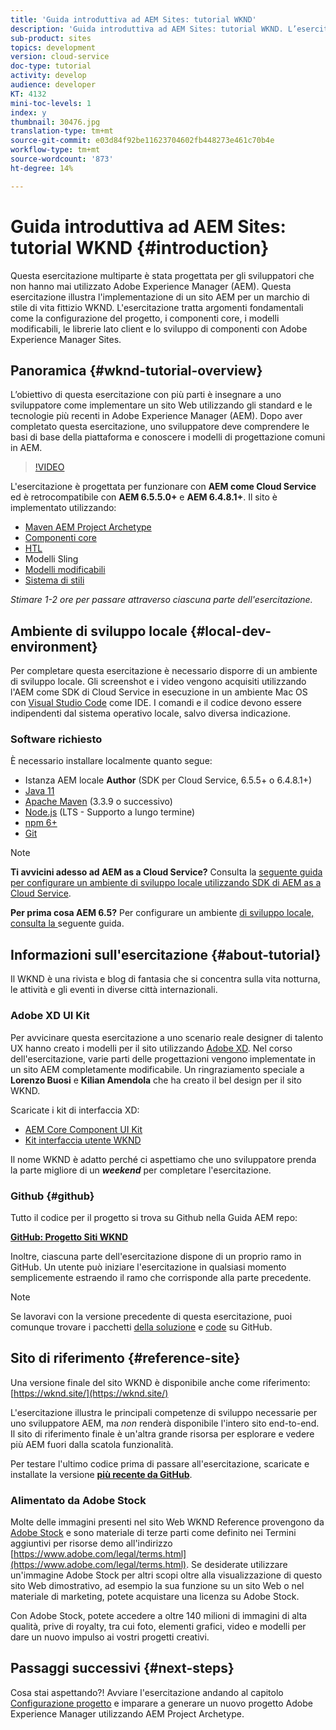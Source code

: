 ```yaml
---
title: 'Guida introduttiva ad AEM Sites: tutorial WKND'
description: 'Guida introduttiva ad AEM Sites: tutorial WKND. L’esercitazione WKND è un’esercitazione con più parti progettata per gli sviluppatori che hanno familiarità con Adobe Experience Manager. L''esercitazione illustra l''implementazione di un sito AEM per un marchio di stile di vita fittizio, il WKND. L''esercitazione tratta argomenti fondamentali come la configurazione del progetto, gli archetipi del cielo, i componenti core, i modelli modificabili, le librerie client e lo sviluppo di componenti.'
sub-product: sites
topics: development
version: cloud-service
doc-type: tutorial
activity: develop
audience: developer
KT: 4132
mini-toc-levels: 1
index: y
thumbnail: 30476.jpg
translation-type: tm+mt
source-git-commit: e03d84f92be11623704602fb448273e461c70b4e
workflow-type: tm+mt
source-wordcount: '873'
ht-degree: 14%

---
```



# Guida introduttiva ad AEM Sites: tutorial WKND {#introduction}

Questa esercitazione multiparte è stata progettata per gli sviluppatori che non hanno mai utilizzato Adobe Experience Manager (AEM). Questa esercitazione illustra l&#39;implementazione di un sito AEM per un marchio di stile di vita fittizio WKND. L&#39;esercitazione tratta argomenti fondamentali come la configurazione del progetto, i componenti core, i modelli modificabili, le librerie lato client e lo sviluppo di componenti con  Adobe Experience Manager Sites.

## Panoramica {#wknd-tutorial-overview}

L’obiettivo di questa esercitazione con più parti è insegnare a uno sviluppatore come implementare un sito Web utilizzando gli standard e le tecnologie più recenti in Adobe Experience Manager (AEM). Dopo aver completato questa esercitazione, uno sviluppatore deve comprendere le basi di base della piattaforma e conoscere i modelli di progettazione comuni in AEM.

>[!VIDEO](https://video.tv.adobe.com/v/30476?quality=12&learn=on)

L&#39;esercitazione è progettata per funzionare con **AEM come Cloud Service** ed è retrocompatibile con **AEM 6.5.5.0+** e **AEM 6.4.8.1+**. Il sito è implementato utilizzando:

* [Maven AEM Project Archetype](https://docs.adobe.com/content/help/it-IT/experience-manager-core-components/using/developing/archetype/overview.html)
* [Componenti core](https://docs.adobe.com/content/help/it-IT/experience-manager-core-components/using/introduction.html)
* [HTL](https://docs.adobe.com/content/help/en/experience-manager-htl/using/getting-started/getting-started.html)
* Modelli Sling
* [Modelli modificabili](https://docs.adobe.com/content/help/en/experience-manager-learn/sites/page-authoring/template-editor-feature-video-use.html)
* [Sistema di stili](https://docs.adobe.com/content/help/en/experience-manager-learn/sites/page-authoring/style-system-feature-video-use.html)

*Stimare 1-2 ore per passare attraverso ciascuna parte dell&#39;esercitazione.*

## Ambiente di sviluppo locale {#local-dev-environment}

Per completare questa esercitazione è necessario disporre di un ambiente di sviluppo locale. Gli screenshot e i video vengono acquisiti utilizzando l&#39;AEM come SDK di Cloud Service in esecuzione in un ambiente Mac OS con [Visual Studio Code](https://code.visualstudio.com/) come IDE. I comandi e il codice devono essere indipendenti dal sistema operativo locale, salvo diversa indicazione.

### Software richiesto

È necessario installare localmente quanto segue:

* Istanza AEM locale **Author** (SDK per Cloud Service, 6.5.5+ o 6.4.8.1+)
* [Java 11](https://downloads.experiencecloud.adobe.com/content/software-distribution/en/general.html)
* [Apache Maven](https://maven.apache.org/) (3.3.9 o successivo)
* [Node.js](https://nodejs.org/it/) (LTS - Supporto a lungo termine)
* [npm 6+](https://www.npmjs.com/)
* [Git](https://git-scm.com/)

>[!NOTE]
>
> **Ti avvicini adesso ad AEM as a Cloud Service?** Consulta la [seguente guida per configurare un ambiente di sviluppo locale utilizzando SDK di AEM as a Cloud Service](https://docs.adobe.com/content/help/en/experience-manager-learn/cloud-service/local-development-environment-set-up/overview.html).
>
> **Per prima cosa AEM 6.5?** Per configurare un ambiente [ di sviluppo locale, consulta la ](https://docs.adobe.com/content/help/en/experience-manager-learn/foundation/development/set-up-a-local-aem-development-environment.html)seguente guida.

## Informazioni sull&#39;esercitazione {#about-tutorial}

Il WKND è una rivista e blog di fantasia che si concentra sulla vita notturna, le attività e gli eventi in diverse città internazionali.

###  Adobe XD UI Kit

Per avvicinare questa esercitazione a uno scenario reale  designer di talento  UX hanno creato i modelli per il sito utilizzando [ Adobe XD](https://www.adobe.com/products/xd.html). Nel corso dell&#39;esercitazione, varie parti delle progettazioni vengono implementate in un sito AEM completamente modificabile. Un ringraziamento speciale a **Lorenzo Buosi** e **Kilian Amendola** che ha creato il bel design per il sito WKND.

Scaricate i kit di interfaccia XD:

* [AEM Core Component UI Kit](assets/overview/AEM-CoreComponents-UI-Kit.xd)
* [Kit interfaccia utente WKND](https://github.com/adobe/aem-guides-wknd/releases/download/aem-guides-wknd-0.0.2/AEM_UI-kit-WKND.xd)

Il nome WKND è adatto perché ci aspettiamo che uno sviluppatore prenda la parte migliore di un ***weekend*** per completare l&#39;esercitazione.

### Github {#github}

Tutto il codice per il progetto si trova su Github nella Guida AEM repo:

**[GitHub: Progetto Siti WKND](https://github.com/adobe/aem-guides-wknd)**

Inoltre, ciascuna parte dell&#39;esercitazione dispone di un proprio ramo in GitHub. Un utente può iniziare l&#39;esercitazione in qualsiasi momento semplicemente estraendo il ramo che corrisponde alla parte precedente.

>[!NOTE]
>
> Se lavoravi con la versione precedente di questa esercitazione, puoi comunque trovare i pacchetti [della soluzione](https://github.com/adobe/aem-guides-wknd/releases/tag/archetype-18.1) e [code](https://github.com/adobe/aem-guides-wknd/tree/archetype-18.1) su GitHub.

## Sito di riferimento {#reference-site}

Una versione finale del sito WKND è disponibile anche come riferimento: [https://wknd.site/](https://wknd.site/)

L&#39;esercitazione illustra le principali competenze di sviluppo necessarie per uno sviluppatore AEM, ma *non* renderà disponibile l&#39;intero sito end-to-end. Il sito di riferimento finale è un&#39;altra grande risorsa per esplorare e vedere più AEM fuori dalla scatola funzionalità.

Per testare l&#39;ultimo codice prima di passare all&#39;esercitazione, scaricate e installate la versione **[più recente da GitHub](https://github.com/adobe/aem-guides-wknd/releases/latest)**.

### Alimentato da  Adobe Stock

Molte delle immagini presenti nel sito Web WKND Reference provengono da [ Adobe Stock](https://stock.adobe.com/) e sono materiale di terze parti come definito nei Termini aggiuntivi per risorse demo all&#39;indirizzo [https://www.adobe.com/legal/terms.html](https://www.adobe.com/legal/terms.html). Se desiderate utilizzare un&#39;immagine Adobe Stock  per altri scopi oltre alla visualizzazione di questo sito Web dimostrativo, ad esempio la sua funzione su un sito Web o nel materiale di marketing, potete acquistare una licenza su  Adobe Stock.

Con  Adobe Stock, potete accedere a oltre 140 milioni di immagini di alta qualità, prive di royalty, tra cui foto, elementi grafici, video e modelli per dare un nuovo impulso ai vostri progetti creativi.

## Passaggi successivi {#next-steps}

Cosa stai aspettando?! Avviare l&#39;esercitazione andando al capitolo [Configurazione progetto](project-setup.md) e imparare a generare un nuovo progetto Adobe Experience Manager utilizzando AEM Project Archetype.
